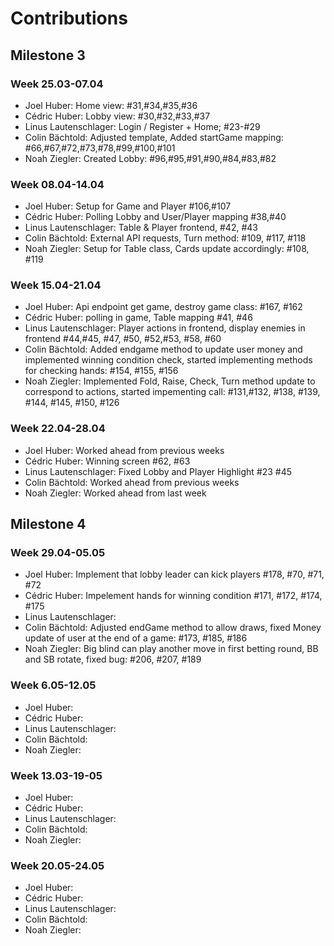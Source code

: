 # Contributions
## Milestone 3
### Week 25.03-07.04
- Joel Huber: Home view: #31,#34,#35,#36
- Cédric Huber: Lobby view: #30,#32,#33,#37
- Linus Lautenschlager: Login / Register + Home; #23-#29
- Colin Bächtold: Adjusted template, Added startGame mapping: #66,#67,#72,#73,#78,#99,#100,#101
- Noah Ziegler: Created Lobby: #96,#95,#91,#90,#84,#83,#82
### Week 08.04-14.04
- Joel Huber: Setup for Game and Player #106,#107
- Cédric Huber: Polling Lobby and User/Player mapping #38,#40
- Linus Lautenschlager: Table & Player frontend, #42, #43
- Colin Bächtold: External API requests, Turn method: #109, #117, #118
- Noah Ziegler: Setup for Table class, Cards update accordingly: #108, #119
### Week 15.04-21.04
- Joel Huber: Api endpoint get game, destroy game class: #167, #162
- Cédric Huber: polling in game, Table mapping #41, #46
- Linus Lautenschlager: Player actions in frontend, display enemies in frontend #44,#45, #47, #50, #52,#53, #58, #60
- Colin Bächtold: Added endgame method to update user money and implemented winning condition check, started implementing methods for checking hands: #154, #155, #156 
- Noah Ziegler: Implemented Fold, Raise, Check, Turn method update to correspond to actions, started impementing call: #131,#132, #138, #139, #144, #145, #150, #126
### Week 22.04-28.04
- Joel Huber: Worked ahead from previous weeks
- Cédric Huber: Winning screen #62, #63
- Linus Lautenschlager:  Fixed Lobby and Player Highlight #23 #45
- Colin Bächtold: Worked ahead from previous weeks
- Noah Ziegler: Worked ahead from last week

## Milestone 4
### Week 29.04-05.05
- Joel Huber: Implement that lobby leader can kick players #178, #70, #71, #72
- Cédric Huber: Impelement hands for winning condition #171, #172, #174, #175
- Linus Lautenschlager:  
- Colin Bächtold: Adjusted endGame method to allow draws, fixed Money update of user at the end of a game: #173, #185, #186
- Noah Ziegler: Big blind can play another move in first betting round, BB and SB rotate, fixed bug: #206, #207, #189
### Week 6.05-12.05
- Joel Huber: 
- Cédric Huber: 
- Linus Lautenschlager:  
- Colin Bächtold: 
- Noah Ziegler:
### Week 13.03-19-05
- Joel Huber: 
- Cédric Huber: 
- Linus Lautenschlager:  
- Colin Bächtold: 
- Noah Ziegler:
### Week 20.05-24.05
- Joel Huber: 
- Cédric Huber: 
- Linus Lautenschlager:  
- Colin Bächtold: 
- Noah Ziegler: 
